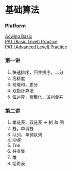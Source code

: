 # 基础算法

### Platform 
[Acwing Basic](https://www.acwing.com/activity/content/introduction/11/)  
[PAT (Basic Level) Practice](https://pintia.cn/problem-sets/994805260223102976/exam/problems/type/7)  
[PAT (Advanced Level) Practice](https://pintia.cn/problem-sets/994805342720868352/exam/problems/type/7)  

### 第一讲
1. 快速排序，归并排序，二分
2. 高精度
3. 前缀和，差分
4. 双指针算法
5. 位运算，离散化，区间合并

### 第二讲
1. 单链表，双链表 -> 树 和 图
2. 栈，单调栈
3. 队列，单调队列
4. KMP
5. Trie
6. 并查集
7. 堆
8. 哈希表
